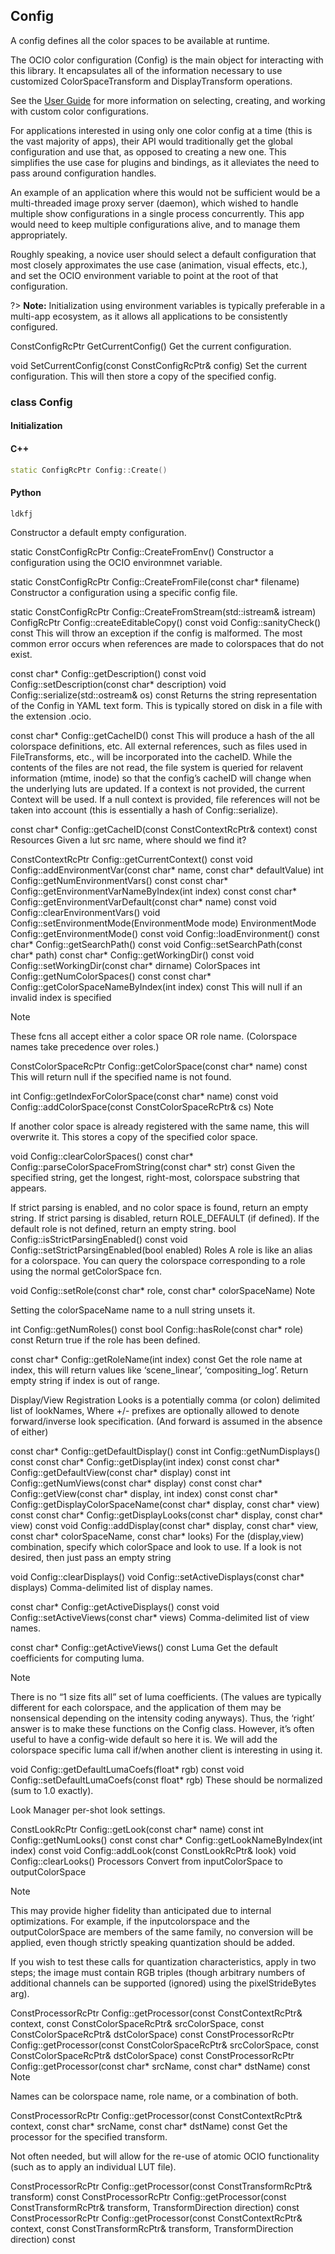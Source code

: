 ## Config

A config defines all the color spaces to be available at runtime.

The OCIO color configuration (Config) is the main object for interacting with this library. It encapsulates all of the information necessary to use customized ColorSpaceTransform and DisplayTransform operations.

See the [User Guide](overview/configs.md) for more information on selecting, creating, and working with custom color configurations.

For applications interested in using only one color config at a time (this is the vast majority of apps), their API would traditionally get the global configuration and use that, as opposed to creating a new one. This simplifies the use case for plugins and bindings, as it alleviates the need to pass around configuration handles.

An example of an application where this would not be sufficient would be a multi-threaded image proxy server (daemon), which wished to handle multiple show configurations in a single process concurrently. This app would need to keep multiple configurations alive, and to manage them appropriately.

Roughly speaking, a novice user should select a default configuration that most closely approximates the use case (animation, visual effects, etc.), and set the OCIO environment variable to point at the root of that configuration.

?> **Note:** Initialization using environment variables is typically preferable in a multi-app ecosystem, as it allows all applications to be consistently configured.

ConstConfigRcPtr GetCurrentConfig()
Get the current configuration.

void SetCurrentConfig(const ConstConfigRcPtr& config)
Set the current configuration. This will then store a copy of the specified config.



### class Config

#### Initialization

<!-- tabs:start -->

#### **C++**

```cpp
static ConfigRcPtr Config::Create()
```

#### **Python**

```python
ldkfj
```

<!-- tabs:end -->

Constructor a default empty configuration.

static ConstConfigRcPtr Config::CreateFromEnv()
Constructor a configuration using the OCIO environmnet variable.

static ConstConfigRcPtr Config::CreateFromFile(const char* filename)
Constructor a configuration using a specific config file.

static ConstConfigRcPtr Config::CreateFromStream(std::istream& istream)
ConfigRcPtr Config::createEditableCopy() const
void Config::sanityCheck() const
This will throw an exception if the config is malformed. The most common error occurs when references are made to colorspaces that do not exist.

const char* Config::getDescription() const
void Config::setDescription(const char* description)
void Config::serialize(std::ostream& os) const
Returns the string representation of the Config in YAML text form. This is typically stored on disk in a file with the extension .ocio.

const char* Config::getCacheID() const
This will produce a hash of the all colorspace definitions, etc. All external references, such as files used in FileTransforms, etc., will be incorporated into the cacheID. While the contents of the files are not read, the file system is queried for relavent information (mtime, inode) so that the config’s cacheID will change when the underlying luts are updated. If a context is not provided, the current Context will be used. If a null context is provided, file references will not be taken into account (this is essentially a hash of Config::serialize).

const char* Config::getCacheID(const ConstContextRcPtr& context) const
Resources
Given a lut src name, where should we find it?

ConstContextRcPtr Config::getCurrentContext() const
void Config::addEnvironmentVar(const char* name, const char* defaultValue)
int Config::getNumEnvironmentVars() const
const char* Config::getEnvironmentVarNameByIndex(int index) const
const char* Config::getEnvironmentVarDefault(const char* name) const
void Config::clearEnvironmentVars()
void Config::setEnvironmentMode(EnvironmentMode mode)
EnvironmentMode Config::getEnvironmentMode() const
void Config::loadEnvironment()
const char* Config::getSearchPath() const
void Config::setSearchPath(const char* path)
const char* Config::getWorkingDir() const
void Config::setWorkingDir(const char* dirname)
ColorSpaces
int Config::getNumColorSpaces() const
const char* Config::getColorSpaceNameByIndex(int index) const
This will null if an invalid index is specified

Note

These fcns all accept either a color space OR role name. (Colorspace names take precedence over roles.)

ConstColorSpaceRcPtr Config::getColorSpace(const char* name) const
This will return null if the specified name is not found.

int Config::getIndexForColorSpace(const char* name) const
void Config::addColorSpace(const ConstColorSpaceRcPtr& cs)
Note

If another color space is already registered with the same name, this will overwrite it. This stores a copy of the specified color space.

void Config::clearColorSpaces()
const char* Config::parseColorSpaceFromString(const char* str) const
Given the specified string, get the longest, right-most, colorspace substring that appears.

If strict parsing is enabled, and no color space is found, return an empty string.
If strict parsing is disabled, return ROLE_DEFAULT (if defined).
If the default role is not defined, return an empty string.
bool Config::isStrictParsingEnabled() const
void Config::setStrictParsingEnabled(bool enabled)
Roles
A role is like an alias for a colorspace. You can query the colorspace corresponding to a role using the normal getColorSpace fcn.

void Config::setRole(const char* role, const char* colorSpaceName)
Note

Setting the colorSpaceName name to a null string unsets it.

int Config::getNumRoles() const
bool Config::hasRole(const char* role) const
Return true if the role has been defined.

const char* Config::getRoleName(int index) const
Get the role name at index, this will return values like ‘scene_linear’, ‘compositing_log’. Return empty string if index is out of range.

Display/View Registration
Looks is a potentially comma (or colon) delimited list of lookNames, Where +/- prefixes are optionally allowed to denote forward/inverse look specification. (And forward is assumed in the absence of either)

const char* Config::getDefaultDisplay() const
int Config::getNumDisplays() const
const char* Config::getDisplay(int index) const
const char* Config::getDefaultView(const char* display) const
int Config::getNumViews(const char* display) const
const char* Config::getView(const char* display, int index) const
const char* Config::getDisplayColorSpaceName(const char* display, const char* view) const
const char* Config::getDisplayLooks(const char* display, const char* view) const
void Config::addDisplay(const char* display, const char* view, const char* colorSpaceName, const char* looks)
For the (display,view) combination, specify which colorSpace and look to use. If a look is not desired, then just pass an empty string

void Config::clearDisplays()
void Config::setActiveDisplays(const char* displays)
Comma-delimited list of display names.

const char* Config::getActiveDisplays() const
void Config::setActiveViews(const char* views)
Comma-delimited list of view names.

const char* Config::getActiveViews() const
Luma
Get the default coefficients for computing luma.

Note

There is no “1 size fits all” set of luma coefficients. (The values are typically different for each colorspace, and the application of them may be nonsensical depending on the intensity coding anyways). Thus, the ‘right’ answer is to make these functions on the Config class. However, it’s often useful to have a config-wide default so here it is. We will add the colorspace specific luma call if/when another client is interesting in using it.

void Config::getDefaultLumaCoefs(float* rgb) const
void Config::setDefaultLumaCoefs(const float* rgb)
These should be normalized (sum to 1.0 exactly).

Look
Manager per-shot look settings.

ConstLookRcPtr Config::getLook(const char* name) const
int Config::getNumLooks() const
const char* Config::getLookNameByIndex(int index) const
void Config::addLook(const ConstLookRcPtr& look)
void Config::clearLooks()
Processors
Convert from inputColorSpace to outputColorSpace

Note

This may provide higher fidelity than anticipated due to internal optimizations. For example, if the inputcolorspace and the outputColorSpace are members of the same family, no conversion will be applied, even though strictly speaking quantization should be added.

If you wish to test these calls for quantization characteristics, apply in two steps; the image must contain RGB triples (though arbitrary numbers of additional channels can be supported (ignored) using the pixelStrideBytes arg).

ConstProcessorRcPtr Config::getProcessor(const ConstContextRcPtr& context, const ConstColorSpaceRcPtr& srcColorSpace, const ConstColorSpaceRcPtr& dstColorSpace) const
ConstProcessorRcPtr Config::getProcessor(const ConstColorSpaceRcPtr& srcColorSpace, const ConstColorSpaceRcPtr& dstColorSpace) const
ConstProcessorRcPtr Config::getProcessor(const char* srcName, const char* dstName) const
Note

Names can be colorspace name, role name, or a combination of both.

ConstProcessorRcPtr Config::getProcessor(const ConstContextRcPtr& context, const char* srcName, const char* dstName) const
Get the processor for the specified transform.

Not often needed, but will allow for the re-use of atomic OCIO functionality (such as to apply an individual LUT file).

ConstProcessorRcPtr Config::getProcessor(const ConstTransformRcPtr& transform) const
ConstProcessorRcPtr Config::getProcessor(const ConstTransformRcPtr& transform, TransformDirection direction) const
ConstProcessorRcPtr Config::getProcessor(const ConstContextRcPtr& context, const ConstTransformRcPtr& transform, TransformDirection direction) const